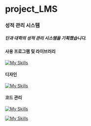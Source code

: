 # project_LMS

### 성적 관리 시스템

##### 단과 대학의 성적 관리 시스템을 기획했습니다.


#### 사용 프로그램 및 라이브러리
[![My Skills](https://skillicons.dev/icons?i=vscode,html,css,react,js,ts,redux,styledcomponents,mui&theme=light)](https://skillicons.dev)

#### 디자인

[![My Skills](https://skillicons.dev/icons?i=figma&theme=light)](https://skillicons.dev)

#### 코드 관리

[![My Skills](https://skillicons.dev/icons?i=github,source)](https://skillicons.dev)


[![My Skills](https://skillicons.dev/icons?i=vscode,dbeaver,git,gradle,java,mysql,spring&theme=light)](https://skillicons.dev)
